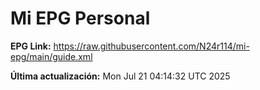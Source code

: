 # Mi EPG Personal

**EPG Link:** https://raw.githubusercontent.com/N24r114/mi-epg/main/guide.xml

**Última actualización:** Mon Jul 21 04:14:32 UTC 2025
